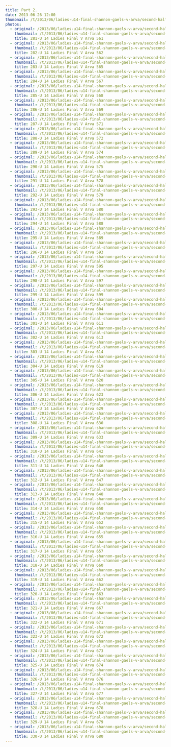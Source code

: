 ```yaml
---
title: Part 2.
date: 2013-06-26 12:00
thumbnail: /t/2013/06/ladies-u14-final-shannon-gaels-v-arva/second-half/part-2/281-u-14-ladies-final-v-arva-561.jpg
photos:
  - original: /2013/06/ladies-u14-final-shannon-gaels-v-arva/second-half/part-2/281-u-14-ladies-final-v-arva-561.jpg
    thumbnail: /t/2013/06/ladies-u14-final-shannon-gaels-v-arva/second-half/part-2/281-u-14-ladies-final-v-arva-561.jpg
    title: 281-U 14 Ladies Final V Arva 561
  - original: /2013/06/ladies-u14-final-shannon-gaels-v-arva/second-half/part-2/282-u-14-ladies-final-v-arva-562.jpg
    thumbnail: /t/2013/06/ladies-u14-final-shannon-gaels-v-arva/second-half/part-2/282-u-14-ladies-final-v-arva-562.jpg
    title: 282-U 14 Ladies Final V Arva 562
  - original: /2013/06/ladies-u14-final-shannon-gaels-v-arva/second-half/part-2/283-u-14-ladies-final-v-arva-565.jpg
    thumbnail: /t/2013/06/ladies-u14-final-shannon-gaels-v-arva/second-half/part-2/283-u-14-ladies-final-v-arva-565.jpg
    title: 283-U 14 Ladies Final V Arva 565
  - original: /2013/06/ladies-u14-final-shannon-gaels-v-arva/second-half/part-2/284-u-14-ladies-final-v-arva-567.jpg
    thumbnail: /t/2013/06/ladies-u14-final-shannon-gaels-v-arva/second-half/part-2/284-u-14-ladies-final-v-arva-567.jpg
    title: 284-U 14 Ladies Final V Arva 567
  - original: /2013/06/ladies-u14-final-shannon-gaels-v-arva/second-half/part-2/285-u-14-ladies-final-v-arva-568.jpg
    thumbnail: /t/2013/06/ladies-u14-final-shannon-gaels-v-arva/second-half/part-2/285-u-14-ladies-final-v-arva-568.jpg
    title: 285-U 14 Ladies Final V Arva 568
  - original: /2013/06/ladies-u14-final-shannon-gaels-v-arva/second-half/part-2/286-u-14-ladies-final-v-arva-569.jpg
    thumbnail: /t/2013/06/ladies-u14-final-shannon-gaels-v-arva/second-half/part-2/286-u-14-ladies-final-v-arva-569.jpg
    title: 286-U 14 Ladies Final V Arva 569
  - original: /2013/06/ladies-u14-final-shannon-gaels-v-arva/second-half/part-2/287-u-14-ladies-final-v-arva-571.jpg
    thumbnail: /t/2013/06/ladies-u14-final-shannon-gaels-v-arva/second-half/part-2/287-u-14-ladies-final-v-arva-571.jpg
    title: 287-U 14 Ladies Final V Arva 571
  - original: /2013/06/ladies-u14-final-shannon-gaels-v-arva/second-half/part-2/288-u-14-ladies-final-v-arva-572.jpg
    thumbnail: /t/2013/06/ladies-u14-final-shannon-gaels-v-arva/second-half/part-2/288-u-14-ladies-final-v-arva-572.jpg
    title: 288-U 14 Ladies Final V Arva 572
  - original: /2013/06/ladies-u14-final-shannon-gaels-v-arva/second-half/part-2/289-u-14-ladies-final-v-arva-574.jpg
    thumbnail: /t/2013/06/ladies-u14-final-shannon-gaels-v-arva/second-half/part-2/289-u-14-ladies-final-v-arva-574.jpg
    title: 289-U 14 Ladies Final V Arva 574
  - original: /2013/06/ladies-u14-final-shannon-gaels-v-arva/second-half/part-2/290-u-14-ladies-final-v-arva-575.jpg
    thumbnail: /t/2013/06/ladies-u14-final-shannon-gaels-v-arva/second-half/part-2/290-u-14-ladies-final-v-arva-575.jpg
    title: 290-U 14 Ladies Final V Arva 575
  - original: /2013/06/ladies-u14-final-shannon-gaels-v-arva/second-half/part-2/291-u-14-ladies-final-v-arva-578.jpg
    thumbnail: /t/2013/06/ladies-u14-final-shannon-gaels-v-arva/second-half/part-2/291-u-14-ladies-final-v-arva-578.jpg
    title: 291-U 14 Ladies Final V Arva 578
  - original: /2013/06/ladies-u14-final-shannon-gaels-v-arva/second-half/part-2/292-u-14-ladies-final-v-arva-579.jpg
    thumbnail: /t/2013/06/ladies-u14-final-shannon-gaels-v-arva/second-half/part-2/292-u-14-ladies-final-v-arva-579.jpg
    title: 292-U 14 Ladies Final V Arva 579
  - original: /2013/06/ladies-u14-final-shannon-gaels-v-arva/second-half/part-2/293-u-14-ladies-final-v-arva-580.jpg
    thumbnail: /t/2013/06/ladies-u14-final-shannon-gaels-v-arva/second-half/part-2/293-u-14-ladies-final-v-arva-580.jpg
    title: 293-U 14 Ladies Final V Arva 580
  - original: /2013/06/ladies-u14-final-shannon-gaels-v-arva/second-half/part-2/294-u-14-ladies-final-v-arva-588.jpg
    thumbnail: /t/2013/06/ladies-u14-final-shannon-gaels-v-arva/second-half/part-2/294-u-14-ladies-final-v-arva-588.jpg
    title: 294-U 14 Ladies Final V Arva 588
  - original: /2013/06/ladies-u14-final-shannon-gaels-v-arva/second-half/part-2/295-u-14-ladies-final-v-arva-589.jpg
    thumbnail: /t/2013/06/ladies-u14-final-shannon-gaels-v-arva/second-half/part-2/295-u-14-ladies-final-v-arva-589.jpg
    title: 295-U 14 Ladies Final V Arva 589
  - original: /2013/06/ladies-u14-final-shannon-gaels-v-arva/second-half/part-2/296-u-14-ladies-final-v-arva-593.jpg
    thumbnail: /t/2013/06/ladies-u14-final-shannon-gaels-v-arva/second-half/part-2/296-u-14-ladies-final-v-arva-593.jpg
    title: 296-U 14 Ladies Final V Arva 593
  - original: /2013/06/ladies-u14-final-shannon-gaels-v-arva/second-half/part-2/297-u-14-ladies-final-v-arva-595.jpg
    thumbnail: /t/2013/06/ladies-u14-final-shannon-gaels-v-arva/second-half/part-2/297-u-14-ladies-final-v-arva-595.jpg
    title: 297-U 14 Ladies Final V Arva 595
  - original: /2013/06/ladies-u14-final-shannon-gaels-v-arva/second-half/part-2/298-u-14-ladies-final-v-arva-597.jpg
    thumbnail: /t/2013/06/ladies-u14-final-shannon-gaels-v-arva/second-half/part-2/298-u-14-ladies-final-v-arva-597.jpg
    title: 298-U 14 Ladies Final V Arva 597
  - original: /2013/06/ladies-u14-final-shannon-gaels-v-arva/second-half/part-2/299-u-14-ladies-final-v-arva-599.jpg
    thumbnail: /t/2013/06/ladies-u14-final-shannon-gaels-v-arva/second-half/part-2/299-u-14-ladies-final-v-arva-599.jpg
    title: 299-U 14 Ladies Final V Arva 599
  - original: /2013/06/ladies-u14-final-shannon-gaels-v-arva/second-half/part-2/300-u-14-ladies-final-v-arva-604.jpg
    thumbnail: /t/2013/06/ladies-u14-final-shannon-gaels-v-arva/second-half/part-2/300-u-14-ladies-final-v-arva-604.jpg
    title: 300-U 14 Ladies Final V Arva 604
  - original: /2013/06/ladies-u14-final-shannon-gaels-v-arva/second-half/part-2/301-u-14-ladies-final-v-arva-611.jpg
    thumbnail: /t/2013/06/ladies-u14-final-shannon-gaels-v-arva/second-half/part-2/301-u-14-ladies-final-v-arva-611.jpg
    title: 301-U 14 Ladies Final V Arva 611
  - original: /2013/06/ladies-u14-final-shannon-gaels-v-arva/second-half/part-2/302-u-14-ladies-final-v-arva-613.jpg
    thumbnail: /t/2013/06/ladies-u14-final-shannon-gaels-v-arva/second-half/part-2/302-u-14-ladies-final-v-arva-613.jpg
    title: 302-U 14 Ladies Final V Arva 613
  - original: /2013/06/ladies-u14-final-shannon-gaels-v-arva/second-half/part-2/303-u-14-ladies-final-v-arva-614.jpg
    thumbnail: /t/2013/06/ladies-u14-final-shannon-gaels-v-arva/second-half/part-2/303-u-14-ladies-final-v-arva-614.jpg
    title: 303-U 14 Ladies Final V Arva 614
  - original: /2013/06/ladies-u14-final-shannon-gaels-v-arva/second-half/part-2/304-u-14-ladies-final-v-arva-619.jpg
    thumbnail: /t/2013/06/ladies-u14-final-shannon-gaels-v-arva/second-half/part-2/304-u-14-ladies-final-v-arva-619.jpg
    title: 304-U 14 Ladies Final V Arva 619
  - original: /2013/06/ladies-u14-final-shannon-gaels-v-arva/second-half/part-2/305-u-14-ladies-final-v-arva-620.jpg
    thumbnail: /t/2013/06/ladies-u14-final-shannon-gaels-v-arva/second-half/part-2/305-u-14-ladies-final-v-arva-620.jpg
    title: 305-U 14 Ladies Final V Arva 620
  - original: /2013/06/ladies-u14-final-shannon-gaels-v-arva/second-half/part-2/306-u-14-ladies-final-v-arva-623.jpg
    thumbnail: /t/2013/06/ladies-u14-final-shannon-gaels-v-arva/second-half/part-2/306-u-14-ladies-final-v-arva-623.jpg
    title: 306-U 14 Ladies Final V Arva 623
  - original: /2013/06/ladies-u14-final-shannon-gaels-v-arva/second-half/part-2/307-u-14-ladies-final-v-arva-629.jpg
    thumbnail: /t/2013/06/ladies-u14-final-shannon-gaels-v-arva/second-half/part-2/307-u-14-ladies-final-v-arva-629.jpg
    title: 307-U 14 Ladies Final V Arva 629
  - original: /2013/06/ladies-u14-final-shannon-gaels-v-arva/second-half/part-2/308-u-14-ladies-final-v-arva-630.jpg
    thumbnail: /t/2013/06/ladies-u14-final-shannon-gaels-v-arva/second-half/part-2/308-u-14-ladies-final-v-arva-630.jpg
    title: 308-U 14 Ladies Final V Arva 630
  - original: /2013/06/ladies-u14-final-shannon-gaels-v-arva/second-half/part-2/309-u-14-ladies-final-v-arva-633.jpg
    thumbnail: /t/2013/06/ladies-u14-final-shannon-gaels-v-arva/second-half/part-2/309-u-14-ladies-final-v-arva-633.jpg
    title: 309-U 14 Ladies Final V Arva 633
  - original: /2013/06/ladies-u14-final-shannon-gaels-v-arva/second-half/part-2/310-u-14-ladies-final-v-arva-642.jpg
    thumbnail: /t/2013/06/ladies-u14-final-shannon-gaels-v-arva/second-half/part-2/310-u-14-ladies-final-v-arva-642.jpg
    title: 310-U 14 Ladies Final V Arva 642
  - original: /2013/06/ladies-u14-final-shannon-gaels-v-arva/second-half/part-2/311-u-14-ladies-final-v-arva-646.jpg
    thumbnail: /t/2013/06/ladies-u14-final-shannon-gaels-v-arva/second-half/part-2/311-u-14-ladies-final-v-arva-646.jpg
    title: 311-U 14 Ladies Final V Arva 646
  - original: /2013/06/ladies-u14-final-shannon-gaels-v-arva/second-half/part-2/312-u-14-ladies-final-v-arva-647.jpg
    thumbnail: /t/2013/06/ladies-u14-final-shannon-gaels-v-arva/second-half/part-2/312-u-14-ladies-final-v-arva-647.jpg
    title: 312-U 14 Ladies Final V Arva 647
  - original: /2013/06/ladies-u14-final-shannon-gaels-v-arva/second-half/part-2/313-u-14-ladies-final-v-arva-648.jpg
    thumbnail: /t/2013/06/ladies-u14-final-shannon-gaels-v-arva/second-half/part-2/313-u-14-ladies-final-v-arva-648.jpg
    title: 313-U 14 Ladies Final V Arva 648
  - original: /2013/06/ladies-u14-final-shannon-gaels-v-arva/second-half/part-2/314-u-14-ladies-final-v-arva-650.jpg
    thumbnail: /t/2013/06/ladies-u14-final-shannon-gaels-v-arva/second-half/part-2/314-u-14-ladies-final-v-arva-650.jpg
    title: 314-U 14 Ladies Final V Arva 650
  - original: /2013/06/ladies-u14-final-shannon-gaels-v-arva/second-half/part-2/315-u-14-ladies-final-v-arva-652.jpg
    thumbnail: /t/2013/06/ladies-u14-final-shannon-gaels-v-arva/second-half/part-2/315-u-14-ladies-final-v-arva-652.jpg
    title: 315-U 14 Ladies Final V Arva 652
  - original: /2013/06/ladies-u14-final-shannon-gaels-v-arva/second-half/part-2/316-u-14-ladies-final-v-arva-655.jpg
    thumbnail: /t/2013/06/ladies-u14-final-shannon-gaels-v-arva/second-half/part-2/316-u-14-ladies-final-v-arva-655.jpg
    title: 316-U 14 Ladies Final V Arva 655
  - original: /2013/06/ladies-u14-final-shannon-gaels-v-arva/second-half/part-2/317-u-14-ladies-final-v-arva-657.jpg
    thumbnail: /t/2013/06/ladies-u14-final-shannon-gaels-v-arva/second-half/part-2/317-u-14-ladies-final-v-arva-657.jpg
    title: 317-U 14 Ladies Final V Arva 657
  - original: /2013/06/ladies-u14-final-shannon-gaels-v-arva/second-half/part-2/318-u-14-ladies-final-v-arva-660.jpg
    thumbnail: /t/2013/06/ladies-u14-final-shannon-gaels-v-arva/second-half/part-2/318-u-14-ladies-final-v-arva-660.jpg
    title: 318-U 14 Ladies Final V Arva 660
  - original: /2013/06/ladies-u14-final-shannon-gaels-v-arva/second-half/part-2/319-u-14-ladies-final-v-arva-662.jpg
    thumbnail: /t/2013/06/ladies-u14-final-shannon-gaels-v-arva/second-half/part-2/319-u-14-ladies-final-v-arva-662.jpg
    title: 319-U 14 Ladies Final V Arva 662
  - original: /2013/06/ladies-u14-final-shannon-gaels-v-arva/second-half/part-2/320-u-14-ladies-final-v-arva-663.jpg
    thumbnail: /t/2013/06/ladies-u14-final-shannon-gaels-v-arva/second-half/part-2/320-u-14-ladies-final-v-arva-663.jpg
    title: 320-U 14 Ladies Final V Arva 663
  - original: /2013/06/ladies-u14-final-shannon-gaels-v-arva/second-half/part-2/321-u-14-ladies-final-v-arva-667.jpg
    thumbnail: /t/2013/06/ladies-u14-final-shannon-gaels-v-arva/second-half/part-2/321-u-14-ladies-final-v-arva-667.jpg
    title: 321-U 14 Ladies Final V Arva 667
  - original: /2013/06/ladies-u14-final-shannon-gaels-v-arva/second-half/part-2/322-u-14-ladies-final-v-arva-671.jpg
    thumbnail: /t/2013/06/ladies-u14-final-shannon-gaels-v-arva/second-half/part-2/322-u-14-ladies-final-v-arva-671.jpg
    title: 322-U 14 Ladies Final V Arva 671
  - original: /2013/06/ladies-u14-final-shannon-gaels-v-arva/second-half/part-2/323-u-14-ladies-final-v-arva-672.jpg
    thumbnail: /t/2013/06/ladies-u14-final-shannon-gaels-v-arva/second-half/part-2/323-u-14-ladies-final-v-arva-672.jpg
    title: 323-U 14 Ladies Final V Arva 672
  - original: /2013/06/ladies-u14-final-shannon-gaels-v-arva/second-half/part-2/324-u-14-ladies-final-v-arva-673.jpg
    thumbnail: /t/2013/06/ladies-u14-final-shannon-gaels-v-arva/second-half/part-2/324-u-14-ladies-final-v-arva-673.jpg
    title: 324-U 14 Ladies Final V Arva 673
  - original: /2013/06/ladies-u14-final-shannon-gaels-v-arva/second-half/part-2/325-u-14-ladies-final-v-arva-674.jpg
    thumbnail: /t/2013/06/ladies-u14-final-shannon-gaels-v-arva/second-half/part-2/325-u-14-ladies-final-v-arva-674.jpg
    title: 325-U 14 Ladies Final V Arva 674
  - original: /2013/06/ladies-u14-final-shannon-gaels-v-arva/second-half/part-2/326-u-14-ladies-final-v-arva-676.jpg
    thumbnail: /t/2013/06/ladies-u14-final-shannon-gaels-v-arva/second-half/part-2/326-u-14-ladies-final-v-arva-676.jpg
    title: 326-U 14 Ladies Final V Arva 676
  - original: /2013/06/ladies-u14-final-shannon-gaels-v-arva/second-half/part-2/327-u-14-ladies-final-v-arva-677.jpg
    thumbnail: /t/2013/06/ladies-u14-final-shannon-gaels-v-arva/second-half/part-2/327-u-14-ladies-final-v-arva-677.jpg
    title: 327-U 14 Ladies Final V Arva 677
  - original: /2013/06/ladies-u14-final-shannon-gaels-v-arva/second-half/part-2/328-u-14-ladies-final-v-arva-678.jpg
    thumbnail: /t/2013/06/ladies-u14-final-shannon-gaels-v-arva/second-half/part-2/328-u-14-ladies-final-v-arva-678.jpg
    title: 328-U 14 Ladies Final V Arva 678
  - original: /2013/06/ladies-u14-final-shannon-gaels-v-arva/second-half/part-2/329-u-14-ladies-final-v-arva-679.jpg
    thumbnail: /t/2013/06/ladies-u14-final-shannon-gaels-v-arva/second-half/part-2/329-u-14-ladies-final-v-arva-679.jpg
    title: 329-U 14 Ladies Final V Arva 679
  - original: /2013/06/ladies-u14-final-shannon-gaels-v-arva/second-half/part-2/330-u-14-ladies-final-v-arva-680.jpg
    thumbnail: /t/2013/06/ladies-u14-final-shannon-gaels-v-arva/second-half/part-2/330-u-14-ladies-final-v-arva-680.jpg
    title: 330-U 14 Ladies Final V Arva 680
---
```

